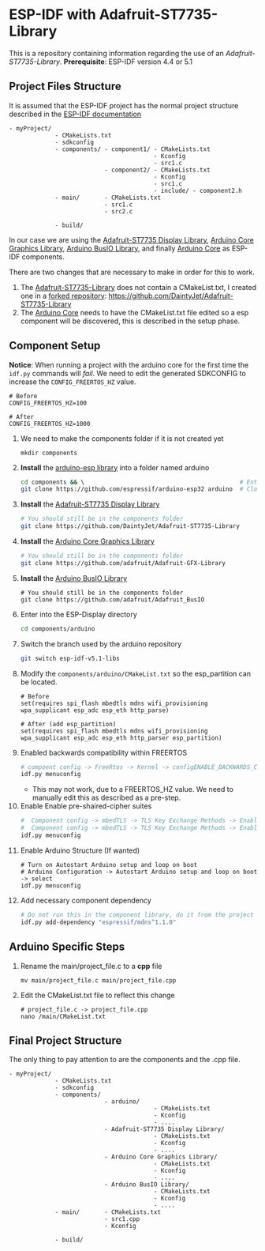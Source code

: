 # ESP-IDF with Adafruit-ST7735-Library


This is a repository containing information regarding the use of an *Adafruit-ST7735-Library*. 
**Prerequisite**: ESP-IDF version 4.4 or 5.1
## Project Files Structure
It is assumed that the ESP-IDF project has the normal project structure described in the [ESP-IDF documentation](https://docs.espressif.com/projects/esp-idf/en/latest/esp32/api-guides/build-system.html)

```
- myProject/
             - CMakeLists.txt
             - sdkconfig
             - components/ - component1/ - CMakeLists.txt
                                         - Kconfig
                                         - src1.c
                           - component2/ - CMakeLists.txt
                                         - Kconfig
                                         - src1.c
                                         - include/ - component2.h
             - main/       - CMakeLists.txt
                           - src1.c
                           - src2.c

             - build/
```

In our case we are using the [Adafruit-ST7735 Display Library](https://github.com/adafruit/Adafruit-ST7735-Library), [Arduino Core Graphics Library](https://github.com/adafruit/Adafruit-GFX-Library), [Arduino BusIO Library](https://github.com/adafruit/Adafruit_BusIO), and finally [Arduino Core](https://github.com/espressif/arduino-esp32) as ESP-IDF components.

There are two changes that are necessary to make in order for this to work.

1. The [Adafruit-ST7735-Library](https://github.com/adafruit/Adafruit-ST7735-Library) does not contain a CMakeList.txt, I created one in a [forked repository](https://github.com/DaintyJet/Adafruit-ST7735-Library): https://github.com/DaintyJet/Adafruit-ST7735-Library
2. The [Arduino Core](https://github.com/espressif/arduino-esp32) needs to have the CMakeList.txt file edited so a esp component will be discovered, this is described in the setup phase.

## Component Setup  
**Notice**: When running a project with the arduino core for the first time the ``` idf.py ``` commands will *fail*. We need to edit the generated SDKCONFIG to increase the ``` CONFIG_FREERTOS_HZ ``` value.
``` 
# Before 
CONFIG_FREERTOS_HZ=100

# After 
CONFIG_FREERTOS_HZ=1000
```

1. We need to make the components folder if it is not created yet
    ```
    mkdir components
    ```
2.  **Install** the [arduino-esp library](https://github.com/espressif/arduino-esp32) into a folder named arduino
    ```sh
    cd components && \                                            # Enter into components folder                                           
    git clone https://github.com/espressif/arduino-esp32 arduino  # Clone arduino core
    ```
3. **Install** the [Adafruit-ST7735 Display Library](https://github.com/adafruit/Adafruit-ST7735-Library)
    ```sh
    # You should still be in the components folder
    git clone https://github.com/DaintyJet/Adafruit-ST7735-Library
    ```
4. **Install** the [Arduino Core Graphics Library](https://github.com/adafruit/Adafruit-GFX-Library)
    ```sh
    # You should still be in the components folder
    git clone https://github.com/adafruit/Adafruit-GFX-Library
    ```
5. **Install** the [Arduino BusIO Library](https://github.com/adafruit/Adafruit_BusIO)
    ``` 
    # You should still be in the components folder
    git clone https://github.com/adafruit/Adafruit_BusIO
    ```
6. Enter into the ESP-Display directory 
    ```sh
    cd components/arduino 
    ```
7. Switch the branch used by the arduino repository
    ```sh
    git switch esp-idf-v5.1-libs
    ```
8. Modify the ``` components/arduino/CMakeList.txt ``` so the esp_partition can be located.
    ```
    # Before
    set(requires spi_flash mbedtls mdns wifi_provisioning wpa_supplicant esp_adc esp_eth http_parse)

    # After (add esp_partition)
    set(requires spi_flash mbedtls mdns wifi_provisioning wpa_supplicant esp_adc esp_eth http_parser esp_partition)
    ``` 
9. Enabled backwards compatibility within FREERTOS
    ```sh
    # compoent config -> FreeRtos -> Kernel -> configENABLE_BACKWARDS_COMPATIBILITY 
    idf.py menuconfig 
    ```
    * This may not work, due to a FREERTOS_HZ value. We need to manually edit this as described as a pre-step.
10. Enable Enable pre-shaired-cipher suites 
    ```sh
    #  Component config -> mbedTLS -> TLS Key Exchange Methods -> Enable pre shared-key ciphersuites
    #  Component config -> mbedTLS -> TLS Key Exchange Methods -> Enable PSK based ciphersuite modes
    idf.py menuconfig   
    ```
11. Enable Arduino Structure (If wanted)
    ```
    # Turn on Autostart Arduino setup and loop on boot
    # Arduino Configuration -> Autostart Arduino setup and loop on boot -> select
    idf.py menuconfig 
    ```
12. Add necessary component dependency
    ```sh
    # Do not run this in the component library, do it from the project directory
    idf.py add-dependency "espressif/mdns^1.1.0"
    ```
## Arduino Specific Steps
1. Rename the main/project_file.c to a **cpp** file
    ``` 
    mv main/project_file.c main/project_file.cpp
    ```
2. Edit the CMakeList.txt file to reflect this change 
    ```
    # project_file.c -> project_file.cpp
    nano /main/CMakeList.txt
    ```
## Final Project Structure 
The only thing to pay attention to are the components and the .cpp file.
```
- myProject/
             - CMakeLists.txt
             - sdkconfig
             - components/ 
                           - arduino/ 
                                         - CMakeLists.txt
                                         - Kconfig
                                         - ....
                           - Adafruit-ST7735 Display Library/ 
                                         - CMakeLists.txt
                                         - Kconfig
                                         - ....
                           - Arduino Core Graphics Library/ 
                                         - CMakeLists.txt
                                         - Kconfig
                                         - ....
                           - Arduino BusIO Library/ 
                                         - CMakeLists.txt
                                         - Kconfig
                                         - ....
             - main/       - CMakeLists.txt
                           - src1.cpp
                           - Kconfig

             - build/
```
